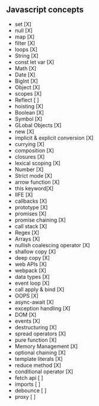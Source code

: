 ## Javascript concepts
- set [X]
- null [X]
- map [X]
- filter [X]
- loops [X]
- String [X]
- const let var [X]
- Math [X]
- Date [X]
- BigInt [X]
- Object [X]
- scopes [X]
- Reflect [ ]
- hoisting [X]
- Boolean [X]
- Symbol [X]
- GLobal Objects [X]
- new [X]
- implicit & explicit conversion [X]
- currying [X]
- composition [X]
- closures [X]
- lexical scoping [X]
- Number [X]
- Strict mode [X]
- arrow function [X]
- this keyword[X]
- IIFE [X]
- callbacks [X]
- prototype [X]
- promises [X]
- promise chaining [X]
- call stack [X]
- Regex [X]
- Arrays [X]
- nullish coalescing operator [X]
- shallow copy [X]
- deep copy [X]
- web APIs [X]
- webpack [X]
- data types [X]
- event loop [X]
- call apply & bind [X]
- OOPS  [X]
- async-await [X]
- exception handling [X]
- DOM [X]
- events [X]
- destructuring [X]
- spread operators [X]
- pure function [X]
- Memory Management [X]
- optional chaining [X]
- template literals [X]
- reduce method [X]
- conditional operator [X]
- fetch api  [ ]
- imports [ ]
- debounce [ ]
- proxy [ ]
